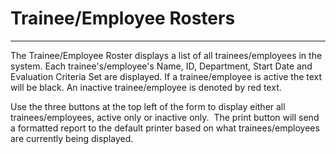 # Trainee/Employee Rosters 
-----

The Trainee/Employee Roster displays a list of all trainees/employees in the system.  Each trainee's/employee's Name, ID, Department, Start Date and Evaluation Criteria Set are displayed.  If a trainee/employee is active the text will be black. An inactive trainee/employee is denoted by 
red text.

Use the three buttons at the top left of the form to display either all trainees/employees, 
active only or inactive only.&nbsp; The print button will send a formatted 
report to the default printer based on what trainees/employees are currently 
being displayed.